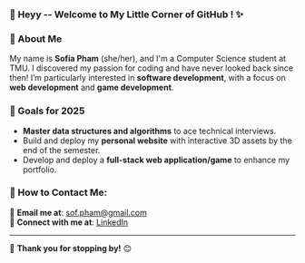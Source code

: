 ### 👋 Heyy -- Welcome to My Little Corner of GitHub ! ✨

### 🐾 About Me
My name is **Sofia Pham** (she/her), and I'm a Computer Science student at TMU. I discovered my passion for coding and have never looked back since then! I’m particularly interested in **software development**, with a focus on **web development** and **game development**.

### 🌈 Goals for 2025
- **Master data structures and algorithms** to ace technical interviews.
- Build and deploy my **personal website** with interactive 3D assets by the end of the semester.
- Develop and deploy a **full-stack web application/game** to enhance my portfolio.

### 🐥 How to Contact Me: 
📧 **Email me at**: [sof.pham@gmail.com](mailto:sof.phaml@gmail.com)  
💼 **Connect with me at**: [LinkedIn](https://linkedin.com/in/sofia-pham)

---

💖 **Thank you for stopping by!** 😊
